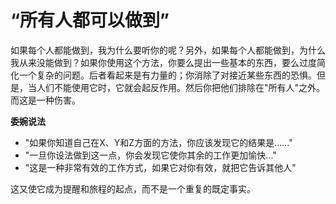 # “所有人都可以做到”

如果每个人都能做到，我为什么要听你的呢？另外，如果每个人都能做到，为什么我从来没能做到？如果你使用这个方法，你要么提出一些基本的东西，要么过度简化一个复杂的问题。后者看起来是有力量的；你消除了对接近某些东西的恐惧。但是，当人们不能使用它时，它就会起反作用。然后你把他们排除在"所有人"之外。而这是一种伤害。

**委婉说法**

-   "如果你知道自己在X、Y和Z方面的方法，你应该发现它的结果是......"
-   "一旦你设法做到这一点，你会发现它使你其余的工作更加愉快..."
-   "这是一种非常有效的工作方式，如果它对你有效，就把它告诉其他人"

这又使它成为提醒和旅程的起点，而不是一个重复的既定事实。